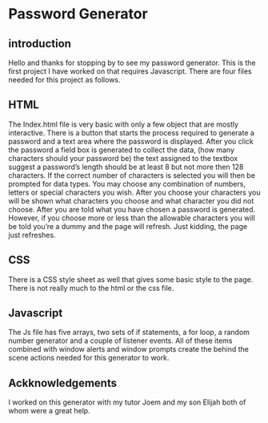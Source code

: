 # Password Generator


## introduction
Hello and thanks for stopping by to see my password generator.
This is the first project I have worked on that requires Javascript.
There are four files needed for this project as follows. 

## HTML
The Index.html file is very basic with only a few object that are mostly interactive. There is a button that starts the process required to generate a password and a text area where the password is displayed.
After you click the password a field box is generated to collect the data, (how many characters should your password be) the text assigned to the textbox suggest a password’s length should be at least 8 but not more then 128 characters. If the correct number of characters is selected you will then be prompted for data types. You may choose any combination of numbers, letters or special characters you wish. After you choose your characters you will be shown what characters you choose and what character you did not choose. After you are told what you have chosen a password is generated. However, if you choose more or less than the allowable characters you will be told you’re a dummy and the page will refresh. Just kidding, the page just refreshes. 

## CSS
There is a CSS style sheet as well that gives some basic style to the page. There is not really much to the html or the css file. 


## Javascript 
The Js file has five arrays, two sets of if statements, a for loop, a random number generator and a couple of listener events. All of these items combined with window alerts and window prompts create the behind the scene actions needed for this generator to work.

## Ackknowledgements
 I worked on this generator with my tutor Joem and my son Elijah both of whom were a great help.

 
  